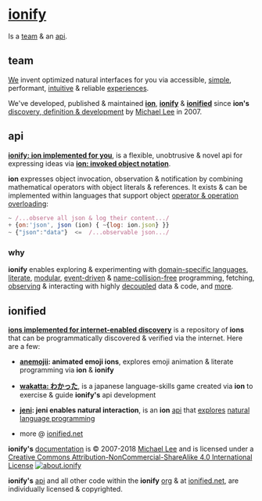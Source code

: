 # [ionify](http://ionify.net)

Is a [team](#team) & an [api](#api).

## team

[We](https://github.com/orgs/ionify/people)
invent optimized natural interfaces for you via accessible,
[simple](https://anemojii.glitch.me/),
performant,
[intuitive](https://github.com/ionified/jeni-ions.iskitz.net/blob/public/jeni.play.js)
& reliable
[experiences](http://ionified.net/).

We've developed, published & maintained
[**ion**](./ions/ion.md), [**ionify**](#api) & [**ionified**](#ionified)
since **ion's**
[discovery, definition & development](story.md)
by
[Michael Lee](https://github.com/iskitz)
in 2007.


## api

[**ionify: ion implemented for you**](https://github.com/ionify/ionify),
is a flexible, unobtrusive & novel api for expressing ideas via
[**ion: invoked object notation**](./ions/ion.md).

**ion** expresses object invocation, observation & notification by combining mathematical
operators with object literals & references. It exists & can be implemented within languages
that support object
[operator & operation overloading](https://en.wikipedia.org/wiki/Operator_overloading):

```javascript
~ /...observe all json & log their content.../
+ {on:'json', json (ion) { ~{log: ion.json} }}
~ {"json":"data"}  <=  /...observable json.../
```

### why

**ionify** enables exploring & experimenting with
[domain-specific languages](https://github.com/ionify/ionify/README.md#domain-specific-languages),
[literate](https://github.com/ionify/ionify/blob/public/README.md#literate-programming),
[modular](https://github.com/ionify/ionify/blob/public/README.md#modular-programming),
[event-driven](https://github.com/ionify/ionify/blob/public/README.md#event-driven-programming)
&
[name-collision-free](https://github.com/ionify/ionify/blob/public/README.md#name-collision-freedom)
programming, fetching,
[observing](https://github.com/ionify/ionify/blob/public/README.md#decoupled-observation)
& interacting with highly
[decoupled](https://github.com/ionify/ionify/blob/public/README.md#name-collision-freedom)
data & code, and
[more](https://github.com/ionify/ideas/).


## ionified

[**ions implemented for internet-enabled discovery**](http://ionified.net/)
is a repository of **ions** that can be programmatically discovered & verified via the internet. Here are a few:

+ **[anemojii](https://anemojii.glitch.me/): animated emoji ions**,
  explores emoji animation & literate programming via **ion** & **ionify**


+ **[wakatta: わかった](https://wakatta.glitch.me/)**,
  is a japanese language-skills game created via **ion** to
  exercise & guide **ionify's** api development


+ **[jeni](https://github.com/ionified/jeni-ions.iskitz.net/blob/public/jeni.play.js):
  jeni enables natural interaction**, is an **ion**
  [api](https://github.com/ionified/jeni-ions.iskitz.net)
  that
  [explores](https://jeni.glitch.me/)
  [natural language programming](https://en.wikipedia.org/wiki/Natural_language_programming)


+ more @ [ionified.net](http://ionified.net/)


**ionify's** [documentation](https://github.com/ionify/about) is &copy; 2007-2018 [Michael Lee](https://github.com/iskitz/) and is licensed under a
[Creative Commons Attribution-NonCommercial-ShareAlike 4.0 International License](http://creativecommons.org/licenses/by-nc-sa/4.0/) [![about.ionify](https://i.creativecommons.org/l/by-nc-sa/4.0/80x15.png "Creative Commons License")](http://creativecommons.org/licenses/by-nc-sa/4.0/)

**ionify's** [api](https://github.com/ionify/ionify)
and all other code within the **ionify**
[org](https://github.com/ionify/)
& at
[ionified.net](http://ionified.net/),
are individually licensed & copyrighted.

